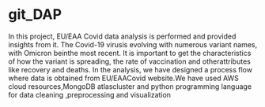 # git_DAP
In this project, EU/EAA Covid data analysis is performed and provided insights from it. The Covid-19 virusis evolving with numerous variant names, with Omicron beinthe most recent. It is important to get the characteristics of how the variant is spreading, the rate of vaccination and otherattributes like recovery and deaths. In the analysis, we have designed a process flow where data is obtained from EU/EAACovid website.We have used AWS cloud resources,MongoDB atlascluster and python programming language for data cleaning ,preprocessing and visualization
